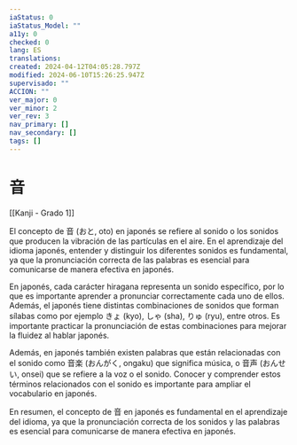 ```yaml
---
iaStatus: 0
iaStatus_Model: ""
a11y: 0
checked: 0
lang: ES
translations: 
created: 2024-04-12T04:05:28.797Z
modified: 2024-06-10T15:26:25.947Z
supervisado: ""
ACCION: ""
ver_major: 0
ver_minor: 2
ver_rev: 3
nav_primary: []
nav_secondary: []
tags: []
---
```

# 音

[[Kanji - Grado 1]]

El concepto de 音 (おと, oto) en japonés se refiere al sonido o los sonidos que producen la vibración de las partículas en el aire. En el aprendizaje del idioma japonés, entender y distinguir los diferentes sonidos es fundamental, ya que la pronunciación correcta de las palabras es esencial para comunicarse de manera efectiva en japonés.

En japonés, cada carácter hiragana representa un sonido específico, por lo que es importante aprender a pronunciar correctamente cada uno de ellos. Además, el japonés tiene distintas combinaciones de sonidos que forman sílabas como por ejemplo きょ (kyo), しゃ (sha), りゅ (ryu), entre otros. Es importante practicar la pronunciación de estas combinaciones para mejorar la fluidez al hablar japonés.

Además, en japonés también existen palabras que están relacionadas con el sonido como 音楽 (おんがく, ongaku) que significa música, o 音声 (おんせい, onsei) que se refiere a la voz o el sonido. Conocer y comprender estos términos relacionados con el sonido es importante para ampliar el vocabulario en japonés.

En resumen, el concepto de 音 en japonés es fundamental en el aprendizaje del idioma, ya que la pronunciación correcta de los sonidos y las palabras es esencial para comunicarse de manera efectiva en japonés.
